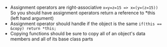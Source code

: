 * Assignment operators are right-associative
	```x=y=z=15 => x=(y=(z=15))```
	So you should have assignment operators return a reference to \*this (left hand argument)
* Assignment operator should handle if the object is the same
	``if(this == &copy) return *this;``
* Copying functions should be sure to copy all of an object's data members and all of its base class parts
